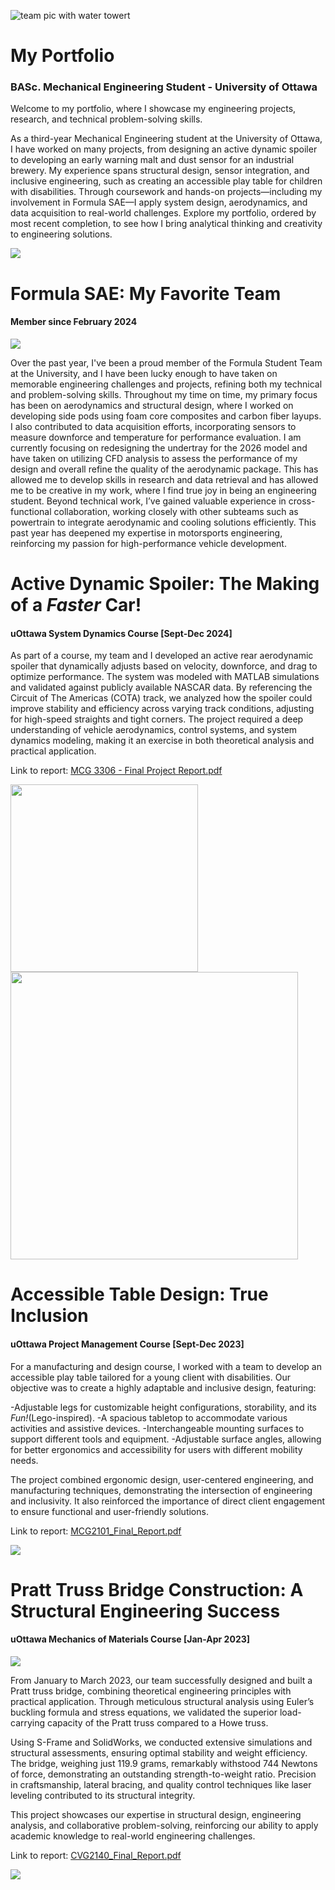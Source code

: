 
![team pic with water towert](https://github.com/user-attachments/assets/c679864a-f4bd-440d-8381-4315dbc64736)

# My Portfolio

### BASc. Mechanical Engineering Student - University of Ottawa

Welcome to my portfolio, where I showcase my engineering projects, research, and technical problem-solving skills. 

As a third-year Mechanical Engineering student at the University of Ottawa, I have worked on many projects, from designing an active dynamic spoiler to developing an early warning malt and dust sensor for an industrial brewery. My experience spans structural design, sensor integration, and inclusive engineering, such as creating an accessible play table for children with disabilities. Through coursework and hands-on projects—including my involvement in Formula SAE—I apply system design, aerodynamics, and data acquisition to real-world challenges. Explore my portfolio, ordered by most recent completion, to see how I bring analytical thinking and creativity to engineering solutions.


<img src="https://github.com/StefaniePortelance/stefanieportelance.github.io/blob/main/assets/image/the_girls.JPG">

# Formula SAE: My Favorite Team 
#### Member since February 2024

<img src="https://github.com/StefaniePortelance/stefanieportelance.github.io/blob/main/assets/image/Amigo_Group_Pic.jpg">

Over the past year, I've been a proud member of the Formula Student Team at the University, and I have been lucky enough to have taken on memorable engineering challenges and projects, refining both my technical and problem-solving skills. Throughout my time on time, my primary focus has been on aerodynamics and structural design, where I worked on developing side pods using foam core composites and carbon fiber layups. I also contributed to data acquisition efforts, incorporating sensors to measure downforce and temperature for performance evaluation. I am currently focusing on redesigning the undertray for the 2026 model and have taken on utilizing CFD analysis to assess the performance of my design and overall refine the quality of the aerodynamic package. This has allowed me to develop skills in research and data retrieval and has allowed me to be creative in my work, where I find true joy in being an engineering student. Beyond technical work, I’ve gained valuable experience in cross-functional collaboration, working closely with other subteams such as powertrain to integrate aerodynamic and cooling solutions efficiently. This past year has deepened my expertise in motorsports engineering, reinforcing my passion for high-performance vehicle development.


# Active Dynamic Spoiler: The Making of a _Faster_ Car!
#### uOttawa System Dynamics Course [Sept-Dec 2024]

As part of a course, my team and I developed an active rear aerodynamic spoiler that dynamically adjusts based on velocity, downforce, and drag to optimize performance. The system was modeled with MATLAB simulations and validated against publicly available NASCAR data. By referencing the Circuit of The Americas (COTA) track, we analyzed how the spoiler could improve stability and efficiency across varying track conditions, adjusting for high-speed straights and tight corners. The project required a deep understanding of vehicle aerodynamics, control systems, and system dynamics modeling, making it an exercise in both theoretical analysis and practical application.

Link to report: 
[MCG 3306 - Final Project Report.pdf](https://github.com/user-attachments/files/19041637/MCG.3306.-.Final.Project.Report.pdf)

<img src="https://github.com/StefaniePortelance/stefanieportelance.github.io/blob/main/assets/image/car.jpg" width="300"><img src="https://github.com/StefaniePortelance/stefanieportelance.github.io/blob/main/assets/image/AnglesPlotted vs Time.png" width=
"460">

# Accessible Table Design: True Inclusion 
#### uOttawa Project Management Course [Sept-Dec 2023]

For a manufacturing and design course, I worked with a team to develop an accessible play table tailored for a young client with disabilities. Our objective was to create a highly adaptable and inclusive design, featuring:

-Adjustable legs for customizable height configurations, storability, and its _Fun!_(Lego-inspired).
-A spacious tabletop to accommodate various activities and assistive devices.
-Interchangeable mounting surfaces to support different tools and equipment.
-Adjustable surface angles, allowing for better ergonomics and accessibility for users with different mobility needs.

The project combined ergonomic design, user-centered engineering, and manufacturing techniques, demonstrating the intersection of engineering and inclusivity. It also reinforced the importance of direct client engagement to ensure functional and user-friendly solutions.

Link to report: 
[MCG2101_Final_Report.pdf](https://github.com/user-attachments/files/19041704/MCG2101_Final_Report.pdf)

<img src="https://github.com/StefaniePortelance/stefanieportelance.github.io/blob/main/assets/image/accessible_table.png">


# Pratt Truss Bridge Construction: A Structural Engineering Success 
#### uOttawa Mechanics of Materials Course [Jan-Apr 2023]

<img src="https://github.com/StefaniePortelance/stefanieportelance.github.io/blob/main/assets/image/Bridge_IRL.png">

From January to March 2023, our team successfully designed and built a Pratt truss bridge, combining theoretical engineering principles with practical application. Through meticulous structural analysis using Euler’s buckling formula and stress equations, we validated the superior load-carrying capacity of the Pratt truss compared to a Howe truss.

Using S-Frame and SolidWorks, we conducted extensive simulations and structural assessments, ensuring optimal stability and weight efficiency. The bridge, weighing just 119.9 grams, remarkably withstood 744 Newtons of force, demonstrating an outstanding strength-to-weight ratio. Precision in craftsmanship, lateral bracing, and quality control techniques like laser leveling contributed to its structural integrity.

This project showcases our expertise in structural design, engineering analysis, and collaborative problem-solving, reinforcing our ability to apply academic knowledge to real-world engineering challenges.

Link to report: 
[CVG2140_Final_Report.pdf](https://github.com/user-attachments/files/19041701/CVG2140_Final_Report.pdf)

<img src="https://github.com/StefaniePortelance/stefanieportelance.github.io/blob/main/assets/image/Solidoworks_Bridge.png">










